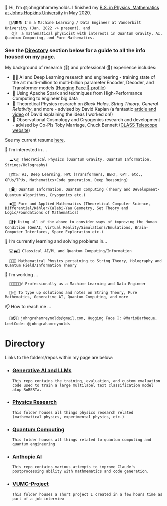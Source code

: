 👋 Hi, I’m @johngrahamreynolds. I finished my <ins>B.S. in Physics, Mathematics at Johns Hopkins University</ins> in May 2020. 

      👱‍♂️🎓📚 I'm a Machine Learning / Data Engineer at Vanderbilt University (Jan. 2022 -> present), and
      〈🌌〉 a mathematical physicist with interests in Quantum Gravity, AI, Quantum Computing, and Pure Mathematics.

### See the <ins>Directory</ins> section below for a guide to all the info housed on my page.

My background of research (📖) and professional (🔩) experience includes:

- 🔩📖 AI and Deep Learning research and engineering - training state of the art multi-million to multi-billion parameter Encoder, Decoder, and Transformer models ([Hugging Face 🤗 profile](https://huggingface.co/MarioBarbeque))
- 🔩 Using Apache Spark and techniques from High-Performance Computing to engineer big data
- 📖 Theoretical Physics research on *Black Holes*, *String Theory*, *General Relativity*, and more - advised by David Kaplan (a fantastic [article and video](https://www.quantamagazine.org/wormhole-entanglement-and-the-firewall-paradox-20150424/) of David explaining the ideas I worked on!)
- 📖 Observational Cosmology and Cryogenics research and development - advised by Co-PIs Toby Marriage, Chuck Bennett ([CLASS Telescope website](https://sites.krieger.jhu.edu/class/))

See my current resume [here](https://github.com/johngrahamreynolds).
      
👀 I’m interested in ... 

      🕳🪐🔮 Theoretical Physics (Quantum Gravity, Quantum Information, Strings/Holography)

      🤖🏗📈 AI, Deep Learning, HPC (Transformers, BERT, GPT, etc., GPUs/TPUs, Mathematics+Code generation, Deep Reasoning)
      
      🔬🖥🤏 Quantum Information, Quantum Computing (Theory and Development- Quantum Algorithms, Cryogenics etc.)

      ◼️🧮➗ Pure and Applied Mathematics (Theoretical Computer Science, Differential/Kähler/Calabi-Yau Geometry, Set Theory and Logic/Foundations of Mathematics)
      
      🧪🚹🚺 Using all of the above to consider ways of improving the Human Condition (GenAI, Virtual Reality/Simulations/Emulations, Brain-Computer Interfaces, Space Exploration etc.)
      
🌱 I’m currently learning and solving problems in...

      💻🏔🧠 Classical AI/ML and Quantum Computing/Information
     
      👾🚀🔀 Mathematical Physics pertaining to String Theory, Holography and Quantum Field/Information Theory
     
🏧 I’m working ...

      👨‍💻👨‍🔬👷‍♂️ Professionally as a Machine Learning and Data Engineer
      
      🧵⚛️📓 To type up solutions and notes on String Theory, Pure Mathematics, Generative AI, Quantum Computing, and more

📫 How to reach me ...
      
      📩📬📧 johngrahamreynolds@gmail.com, Hugging Face 🤗: @MarioBarbeque, LeetCode: @johngrahamreynolds

# Directory

Links to the folders/repos within my page are below: 

- ### [Generative AI and LLMs](https://github.com/johngrahamreynolds/RoBERTa-base-DReiFT)
      This repo contains the training, evaluation, and custom evaluation code used to train a large multilabel text classification model atop RoBERTa.

- ### [Physics Research](https://github.com/johngrahamreynolds/Physics)
      This folder houses all things physics research related (mathematical physics, experimental physics, etc.)

- ### [Quantum Computing](https://github.com/johngrahamreynolds/QuantumComputing)
      This folder houses all things related to quantum computing and quantum engineering

- ### [Anthopic AI](https://github.com/johngrahamreynolds/Anthropic)
      This repo contains various attempts to improve Claude's postprocessing ability with mathmematics and code generation.

- ### [VUMC-Project](https://github.com/johngrahamreynolds/VUMC-Project)
      This folder houses a short project I created in a few hours time as part of a job interview

